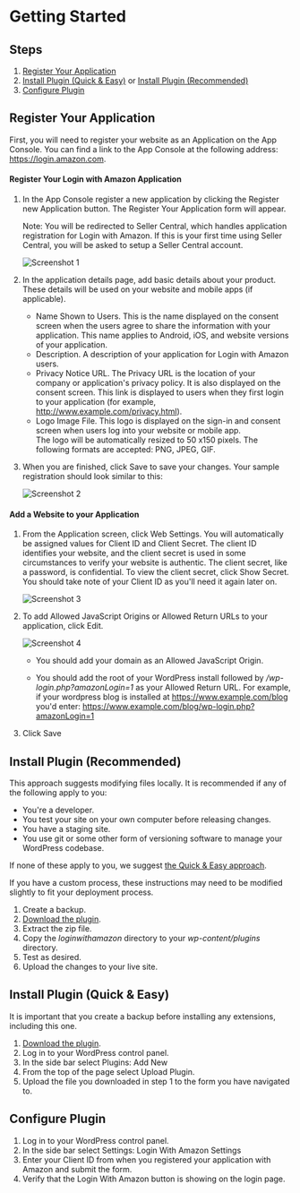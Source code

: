 # Getting Started
## Steps
1. [Register Your Application](#register-your-application)
2. [Install Plugin (Quick & Easy)](#install-plugin-quick--easy) or [Install Plugin (Recommended)](#install-plugin-recommended)
3. [Configure Plugin](#configure-plugin)


## Register Your Application

First, you will need to register your website as an Application on the App Console. You can find a link to the App Console at the following address: https://login.amazon.com.

#### Register Your Login with Amazon Application
1. In the App Console register a new application by clicking the Register new Application button. The Register Your Application form will appear.
    
    Note: You will be redirected to Seller Central, which handles application registration for Login with Amazon. If this is your first time using Seller Central, you will be asked to setup a Seller Central account.
    
    ![Screenshot 1](https://images-na.ssl-images-amazon.com/images/G/01/lwa/common/images/screenshots/blank_base_registration_mini.png)
2. In the application details page, add basic details about your product. These details will be used on your website and mobile apps (if applicable).
    - Name Shown to Users. This is the name displayed on the consent screen when the users agree to share the information with your application. This name applies to Android, iOS, and website versions of your application.
    - Description. A description of your application for Login with Amazon users.
    - Privacy Notice URL. The Privacy URL is the location of your company or application's privacy policy. It is also displayed on the consent screen. This link is displayed to users when they first login to your application (for example, http://www.example.com/privacy.html).
    - Logo Image File. This logo is displayed on the sign-in and consent screen when users log into your website or mobile app.     
    The logo will be automatically resized to 50 x150 pixels. The following formats are accepted: PNG, JPEG, GIF.
3. When you are finished, click Save to save your changes. Your sample registration should look similar to this:
    
    ![Screenshot 2](https://images-na.ssl-images-amazon.com/images/G/01/lwa/common/images/screenshots/zappos_base_registration_mini.png)

#### Add a Website to your Application
1. From the Application screen, click Web Settings. You will automatically be assigned values for Client ID and Client Secret. The client ID identifies your website, and the client secret is used in some circumstances to verify your website is authentic. The client secret, like a password, is confidential. To view the client secret, click Show Secret. You should take note of your Client ID as you'll need it again later on.
    
    ![Screenshot 3](https://images-na.ssl-images-amazon.com/images/G/01/lwa/common/images/screenshots/blank_website_registration_mini.png)

2. To add Allowed JavaScript Origins or Allowed Return URLs to your application, click Edit.
    
    ![Screenshot 4](https://images-na.ssl-images-amazon.com/images/G/01/lwa/common/images/screenshots/blank_website_registration_2_mini.png)
    
    * You should add your domain as an Allowed JavaScript Origin.
        
    * You should add the root of your WordPress install followed by */wp-login.php?amazonLogin=1* as your Allowed Return URL. For example, if your wordpress blog is installed at https://www.example.com/blog you'd enter: https://www.example.com/blog/wp-login.php?amazonLogin=1
        
    
3. Click Save

## Install Plugin (Recommended)
This approach suggests modifying files locally. It is recommended if any of the following apply to you:
 - You're a developer.
 - You test your site on your own computer before releasing changes.
 - You have a staging site.
 - You use git or some other form of versioning software to manage your WordPress codebase.

If none of these apply to you, we suggest [the Quick & Easy approach](#install-plugin-quick--easy).

If you have a custom process, these instructions may need to be modified slightly to fit your deployment process.

1. Create a backup.
2. [Download the plugin](https://github.com/amzn/login-with-amazon-wordpress/archive/master.zip).
3. Extract the zip file.
4. Copy the *loginwithamazon* directory to your *wp-content/plugins* directory.
5. Test as desired.
6. Upload the changes to your live site.

## Install Plugin (Quick & Easy)
It is important that you create a backup before installing any extensions, including this one.

1. [Download the plugin](https://github.com/amzn/login-with-amazon-wordpress/archive/master.zip).
2. Log in to your WordPress control panel.
3. In the side bar select Plugins: Add New
4. From the top of the page select Upload Plugin.
5. Upload the file you downloaded in step 1 to the form you have navigated to.

## Configure Plugin
1. Log in to your WordPress control panel.
2. In the side bar select Settings: Login With Amazon Settings
3. Enter your Client ID from when you registered your application with Amazon and submit the form.
4. Verify that the Login With Amazon button is showing on the login page.
